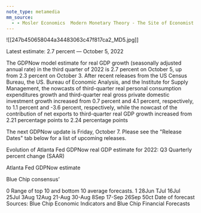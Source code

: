 ```yaml
---
note_type: metamedia
mm_source:
  - - Mosler Economics  Modern Monetary Theory - The Site of Economist Warren MoslerMosler Economics  Modern Monetary Theory  The Site of Economist Warren Mosler.md
---
```


![[247b450658044a34483063c47f817ca2_MD5.jpg]]

Latest estimate: 2.7 percent — October 5, 2022

The GDPNow model estimate for real GDP growth (seasonally adjusted annual rate) in the third quarter of 2022 is 2.7
percent on October 5, up from 2.3 percent on October 3. After recent releases from the US Census Bureau, the US.
Bureau of Economic Analysis, and the Institute for Supply Management, the nowcasts of third-quarter real personal
consumption expenditures growth and third-quarter real gross private domestic investment growth increased from 0.7
percent and 4.1 percent, respectively, to 1.1 percent and -3.6 percent, respectively, while the nowcast of the
contribution of net exports to third-quarter real GDP growth increased from 2.21 percentage points to 2.24 percentage
points

The next GDPNow update is Friday, October 7. Please see the "Release Dates" tab below for a list of upcoming
releases.

Evolution of Atlanta Fed GDPNow real GDP estimate for 2022: Q3
Quarterly percent change (SAAR)

Atlanta Fed GDPNow estimate

Blue Chip consensus’

0
Range of top 10
and bottom 10
average forecasts.
1
28Jun  TJul 16Jul 25Jul 3Aug 12Aug 21-Aug 30-Aug 8Sep 17-Sep 26Sep 50ct
Date of forecast
Sources: Blue Chip Economic Indicators and Blue Chip Financial Forecasts


